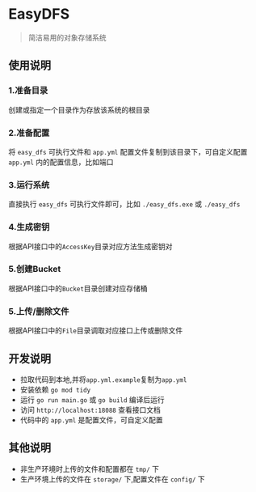 # EasyDFS
> 简洁易用的对象存储系统

## 使用说明
### 1.准备目录
创建或指定一个目录作为存放该系统的根目录
### 2.准备配置
将 `easy_dfs` 可执行文件和 `app.yml` 配置文件复制到该目录下，可自定义配置 `app.yml` 内的配置信息，比如端口
### 3.运行系统
直接执行 `easy_dfs` 可执行文件即可，比如 `./easy_dfs.exe` 或 `./easy_dfs`
### 4.生成密钥
根据API接口中的`AccessKey`目录对应方法生成密钥对
### 5.创建Bucket
根据API接口中的`Bucket`目录创建对应存储桶
### 5.上传/删除文件
根据API接口中的`File`目录调取对应接口上传或删除文件

## 开发说明
- 拉取代码到本地,并将`app.yml.example`复制为`app.yml`
- 安装依赖 `go mod tidy`
- 运行 `go run main.go` 或 `go build` 编译后运行
- 访问 `http://localhost:18088` 查看接口文档
- 代码中的 `app.yml` 是配置文件，可自定义配置

## 其他说明
- 非生产环境时上传的文件和配置都在 `tmp/` 下
- 生产环境上传的文件在 `storage/` 下,配置文件在 `config/` 下